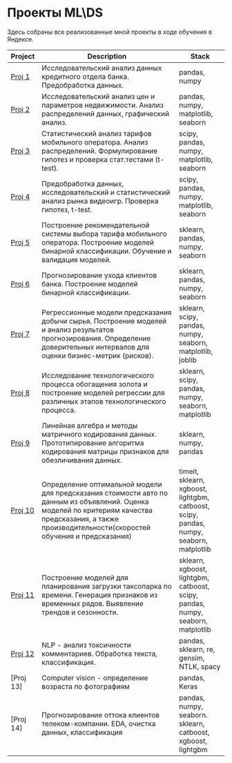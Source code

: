 # Проекты ML\DS

Здесь собраны все реализованные мной проекты в ходе обучения в Яндексе.

Project | Description | Stack
--- | --- | ---
[Proj 1](https://github.com/Ant1core/Praktikum/blob/master/ALL_PROJECTS/P_1_Credit_scores_research.ipynb) | Исследовательский анализ данных кредитного отдела банка. Предобработка данных. | pandas, numpy
[Proj 2](https://github.com/Ant1core/Praktikum/blob/master/ALL_PROJECTS/P_2_flat_prices_exploratory.ipynb) | Исследовательский анализ цен и параметров недвижимости. Анализ распределений данных, графический анализ. | pandas, numpy, matplotlib, seaborn
[Proj 3](https://github.com/Ant1core/Praktikum/blob/master/ALL_PROJECTS/P_3_mobile_tariffs_statistics.ipynb) | Статистический анализ тарифов мобильного оператора. Анализ распределений. Формулирование гипотез и проверка стат.тестами (t-test). | scipy, pandas, numpy, matplotlib, seaborn
[Proj 4](https://github.com/Ant1core/Praktikum/blob/master/ALL_PROJECTS/P_4_videogames_market_STATS.ipynb) | Предобработка данных, исследовательский и статистический анализ рынка видеоигр. Проверка гипотез, t-test. | scipy, pandas, numpy, matplotlib, seaborn
[Proj 5](https://github.com/Ant1core/Praktikum/blob/master/ALL_PROJECTS/P_5_tariff_recomendation_classifiers.ipynb) | Построение рекомендательной системы выбора тарифа мобильного оператора. Построение моделей бинарной классификации. Обучение и валидация моделей. | sklearn, pandas, numpy, seaborn
[Proj 6](https://github.com/Ant1core/Praktikum/blob/master/ALL_PROJECTS/P_6_bank_customers_goaways_classifiers.ipynb) | Прогнозирование ухода клиентов банка. Построение моделей бинарной классификации. | sklearn, pandas, numpy, seaborn
[Proj 7](https://github.com/Ant1core/Praktikum/blob/master/ALL_PROJECTS/P_7_oil_extractions_regression_stats.ipynb) | Регрессионные модели предсказания добычи сырья. Построение моделей и анализ результатов прогнозирования. Определение доверительных интервалов для оценки бизнес-метрик (рисков). | sklearn, scipy, pandas, numpy, seaborn, matplotlib, joblib
[Proj 8](https://github.com/Ant1core/Praktikum/blob/master/ALL_PROJECTS/P_8_gold_recovery_project.ipynb) | Исследование технологического процесса обогащения золота и построение моделей регрессии для различных этапов технологического процесса. | sklearn, scipy, pandas, numpy, seaborn, matplotlib
[Proj 9](https://github.com/Ant1core/Praktikum/blob/master/ALL_PROJECTS/P_9_linalg_matrix_encoding.ipynb) | Линейная алгебра и методы матричного кодирования данных. Прототипирование алгоритма кодирования матрицы признаков для обезличивания данных. | sklearn, numpy, pandas
[Proj 10](https://github.com/Ant1core/Praktikum/blob/master/ALL_PROJECTS/P_10_cars_price_GBM.ipynb) | Определение оптимальной модели для предсказания стоимости авто по данным из объявлений. Оценка моделей по критериям качества предсказания, а также производительности(скоростей обучения и предсказания) | timeit, sklearn, xgboost, lightgbm, catboost, scipy, pandas, numpy, seaborn, matplotlib
[Proj 11](https://github.com/Ant1core/Praktikum/blob/master/ALL_PROJECTS/P_11_airport_taxi_timelines.ipynb) | Построение моделей для планирования загрузки таксопарка по времени. Генерация признаков из временных рядов. Выявление трендов и сезонности. |  sklearn, xgboost, lightgbm, catboost, scipy, pandas, numpy, seaborn, matplotlib
[Proj 12](https://github.com/Ant1core/Praktikum/blob/master/ALL_PROJECTS/P_12_toxic_comments_classification_2.ipynb) | NLP - анализ токсичности комментариев. Обработка текста, классификация. | pandas, sklearn, re, gensim, NTLK, spacy
[Proj 13] | Computer vision - определение возраста по фотографиям | pandas, Keras
[Proj 14] | Прогнозирование оттока клиентов телеком-компании. EDA, очистка данных, классификация | pandas, numpy, seaborn. sklearn, catboost, xgboost, lightgbm
